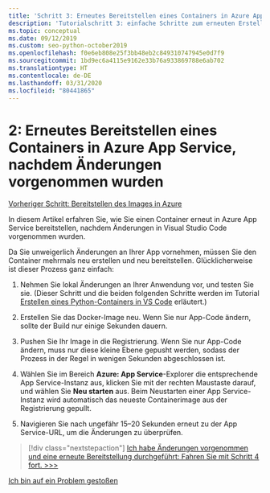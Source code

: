 ```yaml
---
title: 'Schritt 3: Erneutes Bereitstellen eines Containers in Azure App Service, nachdem Änderungen in Visual Studio Code vorgenommen wurden'
description: 'Tutorialschritt 3: einfache Schritte zum erneuten Erstellen und Bereitstellen eines Containerimages'
ms.topic: conceptual
ms.date: 09/12/2019
ms.custom: seo-python-october2019
ms.openlocfilehash: f0e6eb808e25f3bb48eb2c849310747945e0d7f9
ms.sourcegitcommit: 1bd9ec6a4115e9162e33b76a933869788e6ab702
ms.translationtype: HT
ms.contentlocale: de-DE
ms.lasthandoff: 03/31/2020
ms.locfileid: "80441865"
---
```

# <a name="2-redeploy-a-container-to-azure-app-service-after-making-changes"></a>2: Erneutes Bereitstellen eines Containers in Azure App Service, nachdem Änderungen vorgenommen wurden

[Vorheriger Schritt: Bereitstellen des Images in Azure](tutorial-deploy-containers-02.md)

In diesem Artikel erfahren Sie, wie Sie einen Container erneut in Azure App Service bereitstellen, nachdem Änderungen in Visual Studio Code vorgenommen wurden.

Da Sie unweigerlich Änderungen an Ihrer App vornehmen, müssen Sie den Container mehrmals neu erstellen und neu bereitstellen. Glücklicherweise ist dieser Prozess ganz einfach:

1. Nehmen Sie lokal Änderungen an Ihrer Anwendung vor, und testen Sie sie. (Dieser Schritt und die beiden folgenden Schritte werden im Tutorial [Erstellen eines Python-Containers in VS Code](https://code.visualstudio.com/docs/python/tutorial-create-containers) erläutert.)

1. Erstellen Sie das Docker-Image neu. Wenn Sie nur App-Code ändern, sollte der Build nur einige Sekunden dauern.

1. Pushen Sie Ihr Image in die Registrierung. Wenn Sie nur App-Code ändern, muss nur diese kleine Ebene gepusht werden, sodass der Prozess in der Regel in wenigen Sekunden abgeschlossen ist.

1. Wählen Sie im Bereich **Azure: App Service**-Explorer die entsprechende App Service-Instanz aus, klicken Sie mit der rechten Maustaste darauf, und wählen Sie **Neu starten** aus. Beim Neustarten einer App Service-Instanz wird automatisch das neueste Containerimage aus der Registrierung gepullt.

1. Navigieren Sie nach ungefähr 15–20 Sekunden erneut zu der App Service-URL, um die Änderungen zu überprüfen.

> [!div class="nextstepaction"]
> [Ich habe Änderungen vorgenommen und eine erneute Bereitstellung durchgeführt: Fahren Sie mit Schritt 4 fort. >>>](tutorial-deploy-containers-04.md)

[Ich bin auf ein Problem gestoßen](https://www.research.net/r/PWZWZ52?tutorial=vscode-appservice-containers&step=03-make-changes-redeploy)
